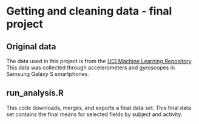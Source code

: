 Getting and cleaning data - final project
=========================================================

## Original data
The data used in this project is from the [UCI Machine Learning Repository](http://archive.ics.uci.edu/ml/index.html).  This data was collected through accelerometers and gyroscopes in Samsung Galaxy S smartphones.  

## run_analysis.R
This code downloads, merges, and exports a final data set.  This final data set contains the final means for selected fields by subject and activity.

## 

